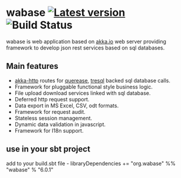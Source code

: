 wabase [![Latest version](https://index.scala-lang.org/mrumkovskis/wabase/latest.svg)](https://index.scala-lang.org/mrumkovskis/wabase)
![Build Status](https://github.com/mrumkovskis/wabase/actions/workflows/ci.yaml/badge.svg)
====

wabase is web application based on [akka.io](http://akka.io/) web server providing framework to develop json rest services based on sql databases.

## Main features

* [akka-http](https://github.com/akka/akka-http) routes for [querease](https://github.com/guntiso/querease), [tresql](https://github.com/mrumkovskis/tresql) backed sql database calls.
* Framework for pluggable functional style business logic.
* File upload download services linked with sql database.
* Deferred http request support.
* Data export in MS Excel, CSV, odt formats.
* Framework for request audit.
* Stateless session management.
* Dynamic data validation in javascript.
* Framework for I18n support.

## use in your sbt project
add to your build.sbt file - libraryDependencies += "org.wabase" %% "wabase" % "6.0.1"
